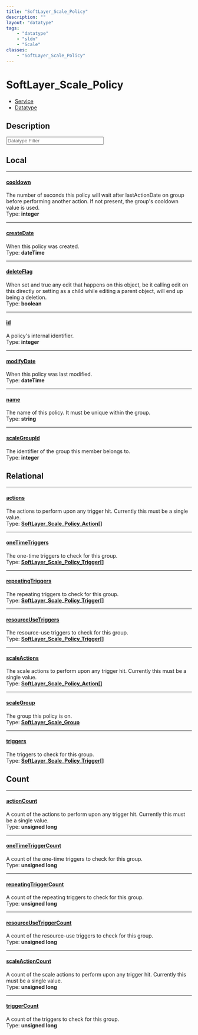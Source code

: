 ```yaml
---
title: "SoftLayer_Scale_Policy"
description: ""
layout: "datatype"
tags:
    - "datatype"
    - "sldn"
    - "Scale"
classes:
    - "SoftLayer_Scale_Policy"
---
```


# SoftLayer_Scale_Policy
<div id='service-datatype'>
    <ul id='sldn-reference-tabs'>
    <li id='service'> <a href='/reference/services/SoftLayer_Scale_Policy' >Service</a></li>    <li id='datatype'> <a href='/reference/datatypes/SoftLayer_Scale_Policy' >Datatype</a></li>
    </ul>
</div>

## Description 






<!-- Filer BEGIN -->
<div class="view-filters">
        <div class="clearfix">
            <div class="search-input-box">
                <input placeholder="Datatype Filter" onkeyup="titleSearch(inputId='prop-input', divId='properties', elementClass='prop-row')" 
                    type="text" id="prop-input" value="" size="30" maxlength="128" class="form-text">
            </div>
        </div>
</div>
<!-- Filer END -->

<div id="properties" class="content">
<div id="localProperties" class="prop-content" >

## Local
<div class="prop-row">

-----
[cooldown]: #cooldown
#### [cooldown]
The number of seconds this policy will wait after lastActionDate on group before performing another action. If not present, the group's cooldown value is used.   
<span class="type-label">Type: </span>**integer**


</div>
<div class="prop-row">

-----
[createDate]: #createdate
#### [createDate]
When this policy was created.  
<span class="type-label">Type: </span>**dateTime**


</div>
<div class="prop-row">

-----
[deleteFlag]: #deleteflag
#### [deleteFlag]
When set and true any edit that happens on this object, be it calling edit on this directly or setting as a child while editing a parent object, will end up being a deletion.   
<span class="type-label">Type: </span>**boolean**


</div>
<div class="prop-row">

-----
[id]: #id
#### [id]
A policy's internal identifier.  
<span class="type-label">Type: </span>**integer**


</div>
<div class="prop-row">

-----
[modifyDate]: #modifydate
#### [modifyDate]
When this policy was last modified.  
<span class="type-label">Type: </span>**dateTime**


</div>
<div class="prop-row">

-----
[name]: #name
#### [name]
The name of this policy. It must be unique within the group.  
<span class="type-label">Type: </span>**string**


</div>
<div class="prop-row">

-----
[scaleGroupId]: #scalegroupid
#### [scaleGroupId]
The identifier of the group this member belongs to.  
<span class="type-label">Type: </span>**integer**


</div>
</div>
<!-- LOCAL PROPERTY END -->

<div id="relationalProperties"  class="prop-content" >

## Relational
<div class="prop-row">

-----
[actions]: #actions
#### [actions]
The actions to perform upon any trigger hit. Currently this must be a single value.  
<span class="type-label">Type: </span>**<a href='/reference/datatypes/SoftLayer_Scale_Policy_Action'>SoftLayer_Scale_Policy_Action[] </a>**


</div>
<div class="prop-row">

-----
[oneTimeTriggers]: #onetimetriggers
#### [oneTimeTriggers]
The one-time triggers to check for this group.  
<span class="type-label">Type: </span>**<a href='/reference/datatypes/SoftLayer_Scale_Policy_Trigger'>SoftLayer_Scale_Policy_Trigger[] </a>**


</div>
<div class="prop-row">

-----
[repeatingTriggers]: #repeatingtriggers
#### [repeatingTriggers]
The repeating triggers to check for this group.  
<span class="type-label">Type: </span>**<a href='/reference/datatypes/SoftLayer_Scale_Policy_Trigger'>SoftLayer_Scale_Policy_Trigger[] </a>**


</div>
<div class="prop-row">

-----
[resourceUseTriggers]: #resourceusetriggers
#### [resourceUseTriggers]
The resource-use triggers to check for this group.  
<span class="type-label">Type: </span>**<a href='/reference/datatypes/SoftLayer_Scale_Policy_Trigger'>SoftLayer_Scale_Policy_Trigger[] </a>**


</div>
<div class="prop-row">

-----
[scaleActions]: #scaleactions
#### [scaleActions]
The scale actions to perform upon any trigger hit. Currently this must be a single value.  
<span class="type-label">Type: </span>**<a href='/reference/datatypes/SoftLayer_Scale_Policy_Action'>SoftLayer_Scale_Policy_Action[] </a>**


</div>
<div class="prop-row">

-----
[scaleGroup]: #scalegroup
#### [scaleGroup]
The group this policy is on.  
<span class="type-label">Type: </span>**<a href='/reference/datatypes/SoftLayer_Scale_Group'>SoftLayer_Scale_Group </a>**


</div>
<div class="prop-row">

-----
[triggers]: #triggers
#### [triggers]
The triggers to check for this group.  
<span class="type-label">Type: </span>**<a href='/reference/datatypes/SoftLayer_Scale_Policy_Trigger'>SoftLayer_Scale_Policy_Trigger[] </a>**


</div>

## Count
<div class="prop-row">

-----
[actionCount]: #actioncount
#### [actionCount]
A count of the actions to perform upon any trigger hit. Currently this must be a single value.   
<span class="type-label">Type: </span>**unsigned long**


</div>
<div class="prop-row">

-----
[oneTimeTriggerCount]: #onetimetriggercount
#### [oneTimeTriggerCount]
A count of the one-time triggers to check for this group.   
<span class="type-label">Type: </span>**unsigned long**


</div>
<div class="prop-row">

-----
[repeatingTriggerCount]: #repeatingtriggercount
#### [repeatingTriggerCount]
A count of the repeating triggers to check for this group.   
<span class="type-label">Type: </span>**unsigned long**


</div>
<div class="prop-row">

-----
[resourceUseTriggerCount]: #resourceusetriggercount
#### [resourceUseTriggerCount]
A count of the resource-use triggers to check for this group.   
<span class="type-label">Type: </span>**unsigned long**


</div>
<div class="prop-row">

-----
[scaleActionCount]: #scaleactioncount
#### [scaleActionCount]
A count of the scale actions to perform upon any trigger hit. Currently this must be a single value.   
<span class="type-label">Type: </span>**unsigned long**


</div>
<div class="prop-row">

-----
[triggerCount]: #triggercount
#### [triggerCount]
A count of the triggers to check for this group.   
<span class="type-label">Type: </span>**unsigned long**


</div>
</div>


